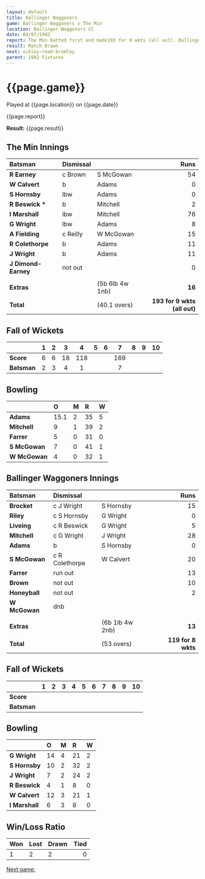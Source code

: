 ```yaml
---
layout: default
title: Ballinger Waggoners
game: Ballinger Waggoners v The Min
location: Ballinger Waggoners CC
date: 04/07/1992
report: The Min batted first and made193 for 9 wkts (all out). Ballinger Waggoners were 119 for 8 wkts, when time ran out
result: Match Drawn
next: ockley-road-bromley
parent: 1992 Fixtures
---
```


# {{page.game}}

Played at {{page.location}} on {{page.date}}

{{page.report}}

**Result:** {{page.result}}

## The Min Innings

| Batsman | Dismissal |  | Runs |
|:---|:---|---|---:|
| **R Earney** | c Brown | S McGowan | 54 | 
| **W Calvert** | b | Adams | 0 | 
| **S Hornsby** | lbw | Adams | 0 | 
| **R Beswick &#42;** | b | Mitchell | 2 | 
| **I Marshall** | lbw | Mitchell | 76 | 
| **G Wright** | lbw | Adams | 8 | 
| **A Fielding** | c Reilly | W McGowan | 15 | 
| **R Colethorpe** | b | Adams | 11 | 
| **J Wright** | b | Adams | 11 | 
| **J Dimond-Earney** | not out |  | 0 | 
|  |  |  |  | 
| **Extras** | | (5b 6lb 4w 1nb) | **16** | 
| **Total** | | (40.1 overs) | **193 for 9 wkts (all out)** | 

## Fall of Wickets

| | 1 | 2 | 3 | 4 | 5 | 6 | 7 | 8 | 9 | 10 |
|---|:---:|:---:|:---:|:---:|:---:|:---:|:---:|:---:|:---:|:---:|
| **Score** | 6 | 6 | 18 | 118 |  |  | 169 |  |  |  |
| **Batsman** | 2 | 3 | 4 | 1 |  |  | 7 |  |  |  |

## Bowling

| | O | M | R | W |
|---|:---|:---|:---|:---|
| **Adams** | 15.1 | 2 | 35 | 5 | 
| **Mitchell** | 9 | 1 | 39 | 2 | 
| **Farrer** | 5 | 0 | 31 | 0 | 
| **S McGowan** | 7 | 0 | 41 | 1 | 
| **W McGowan** | 4 | 0 | 32 | 1 | 

## Ballinger Waggoners Innings

| Batsman | Dismissal |  | Runs |
|:---|:---|---|---:|
| **Brocket** | c J Wright | S Hornsby | 15 | 
| **Riley** | c S Hornsby | G Wright | 0 | 
| **Liveing** | c R Beswick | G Wright | 5 | 
| **Mitchell** | c G Wright | J Wright | 28 | 
| **Adams** | b | S Hornsby | 0 | 
| **S McGowan** | c R Colethorpe | W Calvert | 20 |
| **Farrer** | run out |  | 13 | 
| **Brown** | not out |  | 10 |
| **Honeyball** | not out |  | 2 | 
| **W McGowan** | dnb |  |  | 
|  |  |  |  |
| **Extras** | | (6b 1lb 4w 2nb) | **13** | 
| **Total** | | (53 overs) | **119 for 8 wkts** | 

## Fall of Wickets

| | 1 | 2 | 3 | 4 | 5 | 6 | 7 | 8 | 9 | 10 |
|---|:---:|:---:|:---:|:---:|:---:|:---:|:---:|:---:|:---:|:---:|
| **Score** |  |  |  |  |  |  |  |  |  |  |
| **Batsman** |  |  |  |  |  |  |  |  |  |  |

## Bowling

| | O | M | R | W |
|---|:---|:---|:---|:---|
| **G Wright** | 14 | 4 | 21 | 2 | 
| **S Hornsby** | 10 | 2 | 32 | 2 | 
| **J Wright** | 7 | 2 | 24 | 2 | 
| **R Beswick** | 4 | 1 | 8 | 0 | 
| **W Calvert** | 12 | 3 | 21 | 1 |
| **I Marshall** | 6 | 3 | 8 | 0 |

## Win/Loss Ratio

| Won | Lost | Drawn | Tied |
|:---|:---|:---|---:|
| 1 | 2 | 2 | 0 |

[Next game:]({{page.next}})